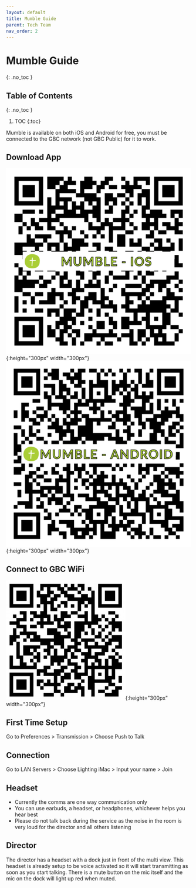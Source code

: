 ```yaml
---
layout: default
title: Mumble Guide
parent: Tech Team
nav_order: 2
---
```


# Mumble Guide
{: .no_toc }

## Table of Contents
{: .no_toc }

1. TOC
{:toc}

Mumble is available on both iOS and Android for free, you must be connected to the GBC network (not GBC Public) for it to work.

## Download App
![iOS](../assets/images/mumble-ios.png){:height="300px" width="300px"} ![Android](../assets/images/mumble-android.png){:height="300px" width="300px"}

## Connect to GBC WiFi
![GBC WiFi](../assets/images/gbc-wifi.jpeg){:height="300px" width="300px"}

## First Time Setup
Go to Preferences > Transmission > Choose Push to Talk

## Connection
Go to LAN Servers > Choose Lighting iMac > Input your name > Join

## Headset
- Currently the comms are one way communication only
- You can use earbuds, a headset, or headphones, whichever helps you hear best
- Please do not talk back during the service as the noise in the room is very loud for the director and all others listening


## Director
The director has a headset with a dock just in front of the multi view. This headset is already setup to be voice activated so it will start transmitting as soon as you start talking. There is a mute button on the mic itself and the mic on the dock will light up red when muted.
